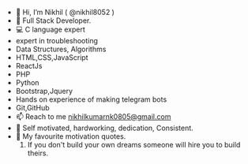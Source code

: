 - 👋 Hi, I’m Nikhil ( @nikhil8052 )
- 👀  Full Stack Developer.
- 💻  C language expert
-  expert in troubleshooting
-  Data Structures, Algorithms
-  HTML,CSS,JavaScript
-  ReactJs
-  PHP
-  Python
-  Bootstrap,Jquery
-  Hands on experience of making telegram bots
-  Git,GitHub
- 📫 Reach to me nikhilkumarnk0805@gmail.com
- 🌅 Self motivated, hardworking, dedication, Consistent.
- 💞 My favourite motivation quotes.
  1. If you don't build your own dreams someone will hire you to build theirs.
  

<!---
nikhil8052/nikhil8052 is a ✨ special ✨ repository because its `README.md` (this file) appears on your GitHub profile.
You can click the Preview link to take a look at your changes.
--->
